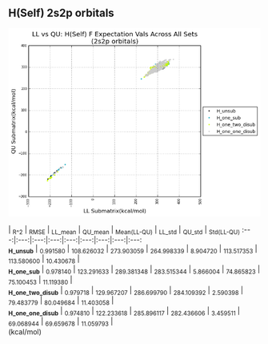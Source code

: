## H(Self) 2s2p orbitals

<p align="center"><img src=/Data/expectationPlots/Self/H/plots/H_F.png /></p>

  | <sub>R^2</sub> | <sub>RMSE</sub> | <sub>LL_mean</sub> | <sub>QU_mean</sub> | <sub>Mean(LL-QU)</sub> | <sub>LL_std</sub> | <sub>QU_std</sub> | <sub>Std(LL-QU)</sub>
:---:|:---:|:---:|:---:|:---:|:---:|:---:|:---:|:---:  
<b><sub>H_unsub</sub></b> | <sub>0.991580</sub> | <sub>108.626032</sub> | <sub>273.903059</sub> | <sub>264.998339</sub> | <sub>8.904720</sub> | <sub>113.517353</sub> | <sub>113.580600</sub> | <sub>10.430678</sub> |   
<b><sub>H_one_sub</sub></b> | <sub>0.978140</sub> | <sub>123.291633</sub> | <sub>289.381348</sub> | <sub>283.515344</sub> | <sub>5.866004</sub> | <sub>74.865823</sub> | <sub>75.100453</sub> | <sub>11.119380</sub> |   
<b><sub>H_one_two_disub</sub></b> | <sub>0.979718</sub> | <sub>129.967207</sub> | <sub>286.699790</sub> | <sub>284.109392</sub> | <sub>2.590398</sub> | <sub>79.483779</sub> | <sub>80.049684</sub> | <sub>11.403058</sub> |   
<b><sub>H_one_one_disub</sub></b> | <sub>0.974810</sub> | <sub>122.233618</sub> | <sub>285.896117</sub> | <sub>282.436606</sub> | <sub>3.459511</sub> | <sub>69.068944</sub> | <sub>69.659678</sub> | <sub>11.059793</sub> |   
(kcal/mol)<br><br><br><br><br>


